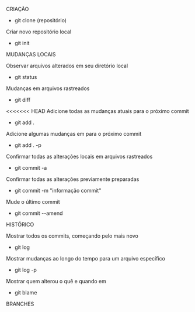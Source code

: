 CRIAÇÃO

* git clone (repositório)

Criar novo repositório local
* git init

MUDANÇAS LOCAIS

Observar arquivos alterados em seu diretório local
* git status

Mudanças em arquivos rastreados
* git diff

<<<<<<< HEAD
Adicione todas as mudanças atuais para o próximo commit
* git add .

Adicione algumas mudanças em <file> para o próximo commit
* git add . -p <file>

Confirmar todas as alterações locais em arquivos rastreados
* git commit -a

Confirmar todas as alterações previamente preparadas
* git commit -m "informação commit"

Mude o último commit
* git commit --amend

HISTÓRICO

Mostrar todos os commits, começando pelo mais novo
* git log

Mostrar mudanças ao longo do tempo para um arquivo específico
* git log -p <file>

Mostrar quem alterou o quê e quando em <file>
* git blame <file>

BRANCHES

